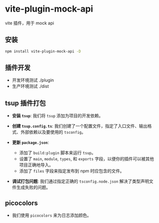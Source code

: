 # vite-plugin-mock-api

vite 插件，用于 mock api

## 安装

```bash
npm install vite-plugin-mock-api -D
```

## 插件开发

- 开发环境测试 ./plugin
- 生产环境测试 ./dist

## tsup 插件打包

- **安装 `tsup`**: 我们将 `tsup` 添加为项目的开发依赖。

- **创建 `tsup.config.ts`**: 我们创建了一个配置文件，指定了入口文件、输出格式、外部依赖以及要使用的 `tsconfig`。

- **更新 `package.json`**:

  - 添加了 `build:plugin` 脚本来运行 `tsup`。
  - 设置了 `main`, `module`, `types`, 和 `exports` 字段，以便你的插件可以被其他项目正确地导入。
  - 添加了 `files` 字段来指定发布到 npm 时应包含的文件。

- **调试打包问题**: 我们通过指定正确的 `tsconfig.node.json` 解决了类型声明文件生成失败的问题。

## picocolors

- 我们使用 `picocolors` 来为日志添加颜色。
